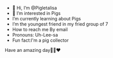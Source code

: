 - 🐖 Hi, I’m @Pigletalisa
- 👀 I’m interested in Pigs
- I’m currently learning about Pigs
-  I’m the youngest friend in my fried group of 7 
-  How to reach me By email
-  Pronouns: Uh-Lee-sa
- Fun fact:I'm a pig collector 
<!---
Pigletalisa/Pigletalisa is a ✨ special ✨ repository because its `README.md` (this file) appears on your GitHub profile.
You can click the Preview link to take a look at your changes.
--->
Have an amazing day🐽🐖❤️
